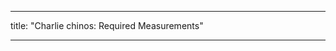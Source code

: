 ***

title: "Charlie chinos: Required Measurements"

***

<PatternMeasurements pattern='charlie' />
